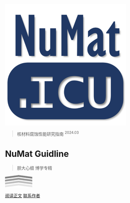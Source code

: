 ![](/img/favicon.png ':size=200')

> 核材料腐蚀性能研究指南 <sup>2024.03</sup>

# **NuMat Guidline**

> 胆大心细 博学专精

![向上滑动开启阅读](/img/up.png)

[阅读正文](?id=start)
[联系作者](mailto:olddriver_su@163.com)